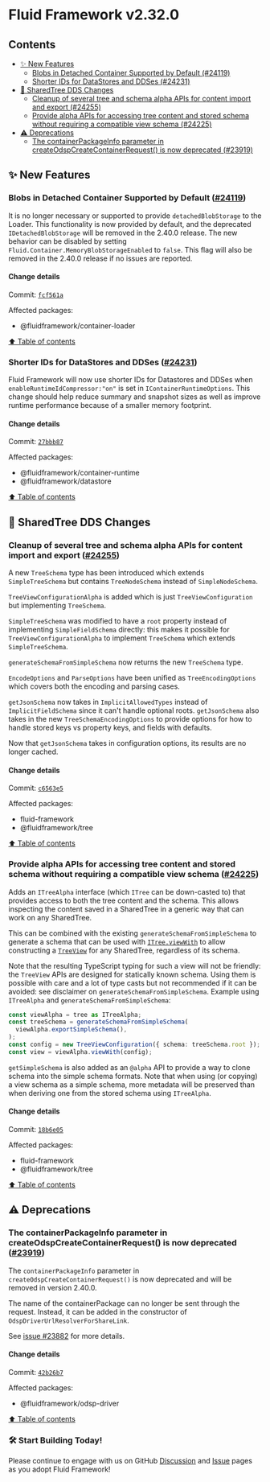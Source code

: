 <!-- THIS IS AN AUTOGENERATED FILE. DO NOT EDIT THIS FILE DIRECTLY. -->

# Fluid Framework v2.32.0

## Contents

- [✨ New Features](#-new-features)
  - [Blobs in Detached Container Supported by Default (#24119)](#blobs-in-detached-container-supported-by-default-24119)
  - [Shorter IDs for DataStores and DDSes (#24231)](#shorter-ids-for-datastores-and-ddses-24231)
- [🌳 SharedTree DDS Changes](#-sharedtree-dds-changes)
  - [Cleanup of several tree and schema alpha APIs for content import and export (#24255)](#cleanup-of-several-tree-and-schema-alpha-apis-for-content-import-and-export-24255)
  - [Provide alpha APIs for accessing tree content and stored schema without requiring a compatible view schema (#24225)](#provide-alpha-apis-for-accessing-tree-content-and-stored-schema-without-requiring-a-compatible-view-schema-24225)
- [⚠️ Deprecations](#️-deprecations)
  - [The containerPackageInfo parameter in createOdspCreateContainerRequest() is now deprecated (#23919)](#the-containerpackageinfo-parameter-in-createodspcreatecontainerrequest-is-now-deprecated-23919)

## ✨ New Features

### Blobs in Detached Container Supported by Default ([#24119](https://github.com/microsoft/FluidFramework/issues/24119))

It is no longer necessary or supported to provide `detachedBlobStorage` to the Loader. This functionality is now provided by default, and the deprecated `IDetachedBlobStorage` will be removed in the 2.40.0 release. The new behavior can be disabled by setting `Fluid.Container.MemoryBlobStorageEnabled` to `false`. This flag will also be removed in the 2.40.0 release if no issues are reported.

#### Change details

Commit: [`fcf561a`](https://github.com/microsoft/FluidFramework/commit/fcf561a802b2a9f8f9f3ac2d9f42fa14b6cbaf5e)

Affected packages:

- @fluidframework/container-loader

[⬆️ Table of contents](#contents)

### Shorter IDs for DataStores and DDSes ([#24231](https://github.com/microsoft/FluidFramework/issues/24231))

Fluid Framework will now use shorter IDs for Datastores and DDSes when `enableRuntimeIdCompressor:"on"` is set in `IContainerRuntimeOptions`. This change should help reduce summary and snapshot sizes as well as improve runtime performance because of a smaller memory footprint.

#### Change details

Commit: [`27bbb87`](https://github.com/microsoft/FluidFramework/commit/27bbb87a1f16b304767cd05e46ee0ed2876c4f57)

Affected packages:

- @fluidframework/container-runtime
- @fluidframework/datastore

[⬆️ Table of contents](#contents)

## 🌳 SharedTree DDS Changes

### Cleanup of several tree and schema alpha APIs for content import and export ([#24255](https://github.com/microsoft/FluidFramework/issues/24255))

A new `TreeSchema` type has been introduced which extends `SimpleTreeSchema` but contains `TreeNodeSchema` instead of `SimpleNodeSchema`.

`TreeViewConfigurationAlpha` is added which is just `TreeViewConfiguration` but implementing `TreeSchema`.

`SimpleTreeSchema` was modified to have a `root` property instead of implementing `SimpleFieldSchema` directly: this makes it possible for `TreeViewConfigurationAlpha` to implement `TreeSchema` which extends `SimpleTreeSchema`.

`generateSchemaFromSimpleSchema` now returns the new `TreeSchema` type.

`EncodeOptions` and `ParseOptions` have been unified as `TreeEncodingOptions` which covers both the encoding and parsing cases.

`getJsonSchema` now takes in `ImplicitAllowedTypes` instead of `ImplicitFieldSchema` since it can't handle optional roots. `getJsonSchema` also takes in the new `TreeSchemaEncodingOptions` to provide options for how to handle stored keys vs property keys, and fields with defaults.

Now that `getJsonSchema` takes in configuration options, its results are no longer cached.

#### Change details

Commit: [`c6563e5`](https://github.com/microsoft/FluidFramework/commit/c6563e57ac42f002f844aea4d9d6e849908ae1b2)

Affected packages:

- fluid-framework
- @fluidframework/tree

[⬆️ Table of contents](#contents)

### Provide alpha APIs for accessing tree content and stored schema without requiring a compatible view schema ([#24225](https://github.com/microsoft/FluidFramework/issues/24225))

Adds an `ITreeAlpha` interface (which `ITree` can be down-casted to) that provides access to both the tree content and the schema. This allows inspecting the content saved in a SharedTree in a generic way that can work on any SharedTree.

This can be combined with the existing `generateSchemaFromSimpleSchema` to generate a schema that can be used with [`ITree.viewWith`](https://fluidframework.com/docs/api/fluid-framework/viewabletree-interface#viewwith-methodsignature) to allow constructing a [`TreeView`](https://fluidframework.com/docs/api/fluid-framework/treeview-interface) for any SharedTree, regardless of its schema.

Note that the resulting TypeScript typing for such a view will not be friendly: the `TreeView` APIs are designed for statically known schema. Using them is possible with care and a lot of type casts but not recommended if it can be avoided: see disclaimer on `generateSchemaFromSimpleSchema`. Example using `ITreeAlpha` and `generateSchemaFromSimpleSchema`:

```typescript
const viewAlpha = tree as ITreeAlpha;
const treeSchema = generateSchemaFromSimpleSchema(
  viewAlpha.exportSimpleSchema(),
);
const config = new TreeViewConfiguration({ schema: treeSchema.root });
const view = viewAlpha.viewWith(config);
```

`getSimpleSchema` is also added as an `@alpha` API to provide a way to clone schema into the simple schema formats. Note that when using (or copying) a view schema as a simple schema, more metadata will be preserved than when deriving one from the stored schema using `ITreeAlpha`.

#### Change details

Commit: [`18b6e05`](https://github.com/microsoft/FluidFramework/commit/18b6e05e4e85fdc1a6d373b15c2bfcc191ea1bc3)

Affected packages:

- fluid-framework
- @fluidframework/tree

[⬆️ Table of contents](#contents)

## ⚠️ Deprecations

### The containerPackageInfo parameter in createOdspCreateContainerRequest() is now deprecated ([#23919](https://github.com/microsoft/FluidFramework/issues/23919))

The `containerPackageInfo` parameter in `createOdspCreateContainerRequest()` is now deprecated and will be removed in version 2.40.0.

The name of the containerPackage can no longer be sent through the request. Instead, it can be added in the constructor of `OdspDriverUrlResolverForShareLink`.

See [issue #23882](https://github.com/microsoft/FluidFramework/issues/23882) for more details.

#### Change details

Commit: [`42b26b7`](https://github.com/microsoft/FluidFramework/commit/42b26b7f18ede4471d4426c542345bc66b56e923)

Affected packages:

- @fluidframework/odsp-driver

[⬆️ Table of contents](#contents)

### 🛠️ Start Building Today!

Please continue to engage with us on GitHub [Discussion](https://github.com/microsoft/FluidFramework/discussions) and [Issue](https://github.com/microsoft/FluidFramework/issues) pages as you adopt Fluid Framework!
